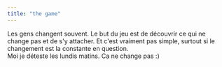 ```yaml
---
title: "the game"
---
```


Les gens changent souvent. Le but du jeu est de découvrir ce qui ne change pas
et de s'y attacher. Et c'est vraiment pas simple, surtout si le changement est
la constante en question.  
Moi je déteste les lundis matins. Ca ne change pas :)

